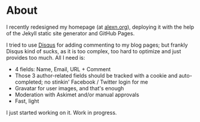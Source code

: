 About
=======

I recently redesigned my homepage (at [alexn.org](http://alexn.org/)),
deploying it with the help of the Jekyll static site generator and
GitHub Pages.

I tried to use [Disqus](http://disqus.com) for adding commenting to my
blog pages; but frankly Disqus kind of sucks, as it is too complex,
too hard to optimize and just provides too much. All I need is:

- 4 fields: Name, Email, URL + Comment
- Those 3 author-related fields should be tracked with a cookie and
  auto-completed; no stinkin' Facebook / Twitter login for me
- Gravatar for user images, and that's enough
- Moderation with Askimet and/or manual approvals
- Fast, light

I just started working on it. Work in progress.